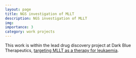 ```yaml
---
layout: page
title: NGS investigation of MLLT
description: NGS investigation of MLLT
img: 
importance: 3
category: work projects
---
```


This work is within the lead drug discovery project at Dark Blue Therapeutics, <a href="https://www.darkbluetx.com/our-science#platform">targeting MLLT as a therapy for leukaemia</a>.